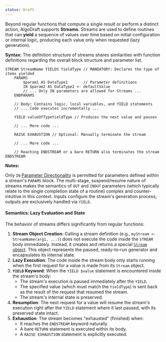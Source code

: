 ```yaml
---
status: Draft
---
```

Beyond regular functions that compute a single result or perform a distinct action, AlgoDraft supports **Streams**. Streams are used to define routines that can **yield** a sequence of values over time based on initial configuration or internal logic, producing each value only when requested (lazy generation).

**Syntax:**
The definition structure of streams shares similarities with function definitions regarding the overall block structure and parameter list.

```
STREAM StreamName YIELDS YieldType // MANDATORY: Declares the type of items yielded
    PARAMS
        $param1 AS DataType1       // Parameter definitions
        IN $param2 AS DataType2 <- defaultValue
        // ... Only IN parameters are allowed for Streams ...
    ENDPARAMS
	
	// Body: Contains logic, local variables, and YIELD statements
	// ... Code executes incrementally ...
	
	YIELD valueOfTypeYieldType // Produces the next value and pauses
	
	// ... More code ...
	
	RAISE EXHAUSTION // Optional: Manually terminate the stream
	
	// ... More code ...
	
	// Reaching ENDSTREAM or a bare RETURN also terminates the stream
ENDSTREAM
```

**Notes:**

Only `IN` [Parameter Directionality](#parameter-directionality-in-out-inout) is permitted for parameters defined within a stream's `PARAMS` block. The multi-stage, suspend/resume nature of streams makes the semantics of `OUT` and `INOUT` parameters (which typically relate to the single completion state of a routine) complex and counter-intuitive in this context. Inputs configure the stream's generation process; outputs are exclusively handled via `YIELD`.

#### Semantics: Lazy Evaluation and State

The behavior of streams differs significantly from regular functions:

1. **Stream Object Creation**: Calling a stream definition (e.g., `myStream <- StreamName(arg1, ...)`) does not execute the code inside the `STREAM` body immediately. Instead, it creates and returns a special [`Stream` object](#stream-data-type). This object represents the paused, ready-to-run generator and encapsulates its internal state.
2. **Lazy Execution**: The code inside the stream body only starts running when the first request for a value is made from its `Stream` object.
3. **`YIELD` Keyword**: When the `YIELD $value` statement is encountered inside the stream's body:
   * The stream's execution is paused immediately after the `YIELD`.
   * The specified value (which must match the `YieldType`) is sent back as the result of the request that resumed the stream.
   * The stream's internal state is preserved.
4. **Resumption**: The next request for a value will resume the stream's execution right after the `YIELD` statement where it last paused, with its preserved state intact.
5. **Exhaustion**: The stream becomes "exhausted" (finished) when:
   * It reaches the `ENDSTREAM` keyword naturally.
   * A bare `RETURN` statement is executed within its body.
   * A `RAISE EXHAUSTION` statement is explicitly executed.


